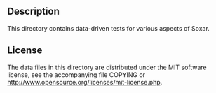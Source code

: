 Description
------------

This directory contains data-driven tests for various aspects of Soxar.

License
--------

The data files in this directory are distributed under the MIT software
license, see the accompanying file COPYING or
http://www.opensource.org/licenses/mit-license.php.

